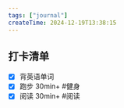```yaml
---
tags: ["journal"]
createTime: 2024-12-19T13:38:15
---
```

## 打卡清单

- [x] 背英语单词 
- [x] 跑步 30min+ #健身 
- [x] 阅读 30min+ #阅读 